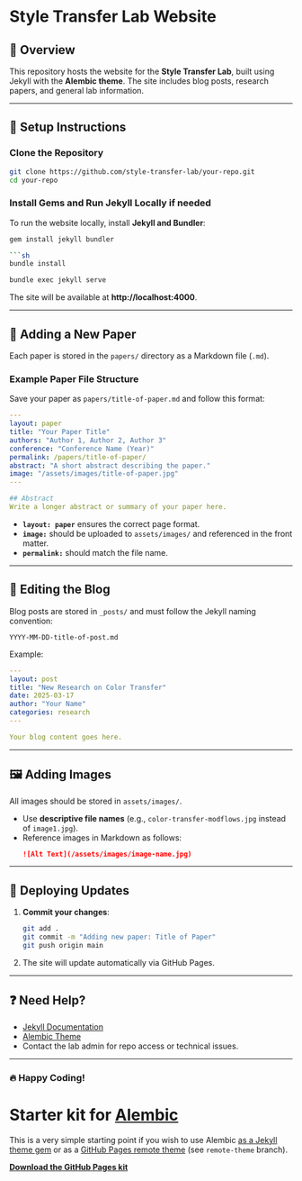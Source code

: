 # Style Transfer Lab Website

## 📌 Overview
This repository hosts the website for the **Style Transfer Lab**, built using Jekyll with the **Alembic theme**. The site includes blog posts, research papers, and general lab information.

---

## 🔧 Setup Instructions


### Clone the Repository
```sh
git clone https://github.com/style-transfer-lab/your-repo.git
cd your-repo
```

### Install Gems and Run Jekyll Locally if needed
To run the website locally, install **Jekyll and Bundler**:
```sh
gem install jekyll bundler

```sh
bundle install
```
```sh
bundle exec jekyll serve
```
The site will be available at **http://localhost:4000**.

---

## 📄 Adding a New Paper
Each paper is stored in the `papers/` directory as a Markdown file (`.md`).

### Example Paper File Structure
Save your paper as `papers/title-of-paper.md` and follow this format:
```yaml
---
layout: paper
title: "Your Paper Title"
authors: "Author 1, Author 2, Author 3"
conference: "Conference Name (Year)"
permalink: /papers/title-of-paper/
abstract: "A short abstract describing the paper."
image: "/assets/images/title-of-paper.jpg"
---

## Abstract  
Write a longer abstract or summary of your paper here.
```
- **`layout: paper`** ensures the correct page format.
- **`image:`** should be uploaded to `assets/images/` and referenced in the front matter.
- **`permalink:`** should match the file name.

---

## 📝 Editing the Blog
Blog posts are stored in `_posts/` and must follow the Jekyll naming convention: 
```
YYYY-MM-DD-title-of-post.md
```
Example:
```yaml
---
layout: post
title: "New Research on Color Transfer"
date: 2025-03-17
author: "Your Name"
categories: research
---

Your blog content goes here.
```

---

## 🖼 Adding Images
All images should be stored in `assets/images/`.

- Use **descriptive file names** (e.g., `color-transfer-modflows.jpg` instead of `image1.jpg`).
- Reference images in Markdown as follows:
  ```md
  ![Alt Text](/assets/images/image-name.jpg)
  ```

---

## 🚀 Deploying Updates
1. **Commit your changes**:
   ```sh
   git add .
   git commit -m "Adding new paper: Title of Paper"
   git push origin main
   ```
2. The site will update automatically via GitHub Pages.

---

## ❓ Need Help?
- [Jekyll Documentation](https://jekyllrb.com/docs/)
- [Alembic Theme](https://alembic.darn.es/)
- Contact the lab admin for repo access or technical issues.

---

### 🔥 Happy Coding!


# Starter kit for [Alembic](https://alembic.darn.es/)

This is a very simple starting point if you wish to use Alembic [as a Jekyll theme gem](https://alembic.darn.es/#as-a-jekyll-theme) or as a [GitHub Pages remote theme](https://github.com/daviddarnes/alembic-kit/tree/remote-theme) (see `remote-theme` branch).


**[Download the GitHub Pages kit](https://github.com/daviddarnes/alembic-kit/archive/remote-theme.zip)**
